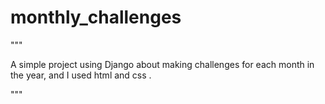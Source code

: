 # monthly_challenges


"""

A simple project using Django about making challenges for each month in the year,
and I used html and css .

"""
